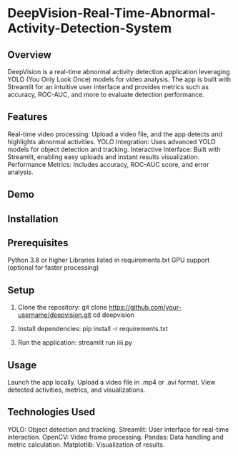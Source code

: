 # DeepVision-Real-Time-Abnormal-Activity-Detection-System
## Overview

DeepVision is a real-time abnormal activity detection application leveraging YOLO (You Only Look Once) models for video analysis. The app is built with Streamlit for an intuitive user interface and provides metrics such as accuracy, ROC-AUC, and more to evaluate detection performance.


## Features

Real-time video processing: Upload a video file, and the app detects and highlights abnormal activities.
YOLO Integration: Uses advanced YOLO models for object detection and tracking.
Interactive Interface: Built with Streamlit, enabling easy uploads and instant results visualization.
Performance Metrics: Includes accuracy, ROC-AUC score, and error analysis.
## Demo

## Installation

## Prerequisites
Python 3.8 or higher
Libraries listed in requirements.txt
GPU support (optional for faster processing)

## Setup
1. Clone the repository:
git clone https://github.com/your-username/deepvision.git
cd deepvision

2. Install dependencies:
pip install -r requirements.txt

3. Run the application:
streamlit run iiii.py


## Usage

Launch the app locally.
Upload a video file in .mp4 or .avi format.
View detected activities, metrics, and visualizations.

## Technologies Used

YOLO: Object detection and tracking.
Streamlit: User interface for real-time interaction.
OpenCV: Video frame processing.
Pandas: Data handling and metric calculation.
Matplotlib: Visualization of results.



